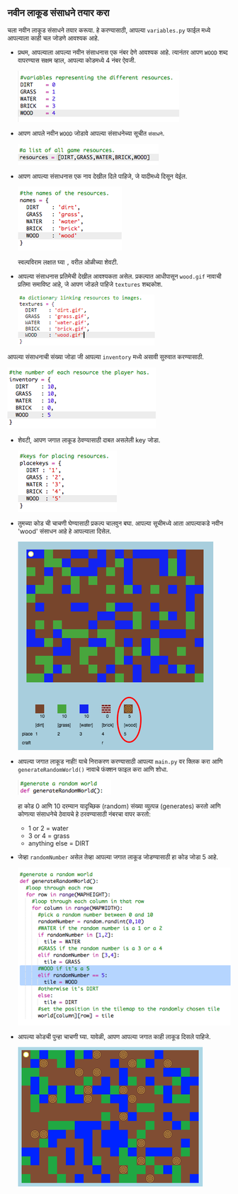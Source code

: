## नवीन लाकूड संसाधने तयार करा

चला नवीन लाकूड संसाधने तयार करूया. हे करण्यासाठी, आपल्या `variables.py` फाईल मध्ये आपल्याला काही चल जोडणे आवश्यक आहे.

+ प्रथम, आपल्याला आपल्या नवीन संसाधनास एक नंबर देणे आवश्यक आहे. त्यानंतर आपण `WOOD` शब्द वापरण्यास सक्षम व्हाल, आपल्या कोडमध्ये 4 नंबर ऐवजी.
    
    ![screenshot](images/craft-wood-const.png)

+ आपण आपले नवीन `WOOD` जोडावे आपल्या संसाधनेच्या सूचीत `संसाधने`.
    
    ![screenshot](images/craft-wood-resources.png)

+ आपण आपल्या संसाधनास एक नाव देखील दिले पाहिजे, जे यादीमध्ये दिसून येईल.
    
    ![screenshot](images/craft-wood-name.png)
    
    स्वल्पविराम लक्षात घ्या `,` वरील ओळीच्या शेवटी.

+ आपल्या संसाधनास प्रतिमेची देखील आवश्यकता असेल. प्रकल्पात आधीपासून `wood.gif` नावाची प्रतिमा समाविष्ट आहे, जे आपण जोडले पाहिजे `textures` शब्दकोश.

    ![screenshot](images/craft-wood-texture.png)

आपल्या संसाधनाची संख्या जोडा जी आपल्या `inventory` मध्ये असावी सुरुवात करण्यासाठी.
    
![screenshot](images/craft-wood-inventory.png)

+ शेवटी, आपण जगात लाकूड ठेवण्यासाठी दाबत असलेली key जोडा.
    
    ![screenshot](images/craft-wood-placekey.png)

+ तुमच्या कोड ची चाचणी घेण्यासाठी प्रकल्प चालवुन बघा. आपल्या सूचीमध्ये आता आपल्याकडे नवीन 'wood' संसाधन आहे हे आपल्याला दिसेल.
    
    ![screenshot](images/craft-wood-test.png)

+ आपल्या जगात लाकूड नाही! याचे निराकरण करण्यासाठी आपल्या `main.py` वर क्लिक करा आणि `generateRandomWorld()` नावाचे फंक्शन फाइल करा आणि शोधा.
    
    ![screenshot](images/craft-wood-random1.png)
    
    हा कोड 0 आणि 10 दरम्यान यादृच्छिक (random) संख्या व्युत्पन्न (generates) करतो आणि कोणत्या संसाधनेचे ठेवायचे हे ठरवण्यासाठी नंबरचा वापर करतो:
    
    + 1 or 2 = water
    + 3 or 4 = grass
    + anything else = DIRT

+ जेव्हा `randomNumber` असेल तेव्हा आपल्या जगात लाकूड जोडण्यासाठी हा कोड जोडा 5 आहे.
    
    ![screenshot](images/craft-wood-random2.png)

+ आपल्या कोडची पुन्हा चाचणी घ्या. यावेळी, आपण आपल्या जगात काही लाकूड दिसले पाहिजे.
    
    ![screenshot](images/craft-wood-test2.png)